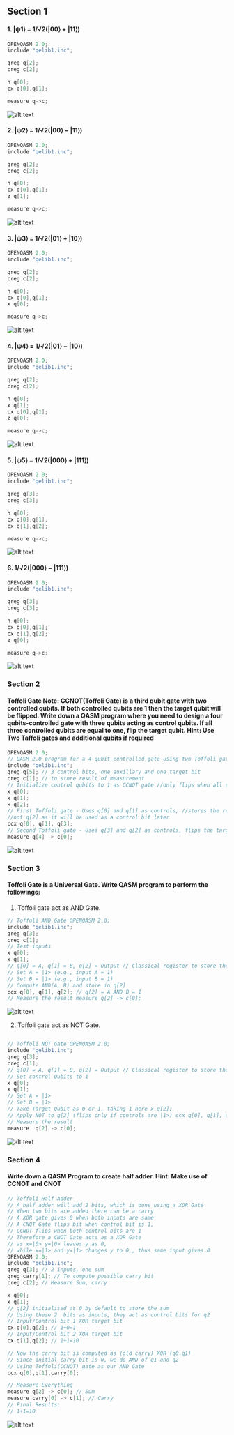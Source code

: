 ## Section 1

#### 1. |ψ1⟩ = 1/√2(|00⟩ + |11⟩)
```c
OPENQASM 2.0;
include "qelib1.inc";

qreg q[2];
creg c[2];

h q[0];
cx q[0],q[1];

measure q->c;
```

![alt text](image.png)

#### 2. |ψ2⟩ = 1/√2(|00⟩ − |11⟩)
```c
OPENQASM 2.0;
include "qelib1.inc";

qreg q[2];
creg c[2];

h q[0];
cx q[0],q[1];
z q[1];

measure q->c;
```

![alt text](image-1.png)

#### 3. |ψ3⟩ = 1/√2(|01⟩ + |10⟩)
```c
OPENQASM 2.0;
include "qelib1.inc";

qreg q[2];
creg c[2];

h q[0];
cx q[0],q[1];
x q[0];

measure q->c;
```

![alt text](image-2.png)

#### 4. |ψ4⟩ = 1/√2(|01⟩ − |10⟩)
```c
OPENQASM 2.0;
include "qelib1.inc";

qreg q[2];
creg c[2];

h q[0];
x q[1];
cx q[0],q[1];
z q[0];

measure q->c;
```

![alt text](image-5.png)

#### 5. |ψ5⟩ = 1/√2(|000⟩ + |111⟩)
```c
OPENQASM 2.0;
include "qelib1.inc";

qreg q[3];
creg c[3];

h q[0];
cx q[0],q[1];
cx q[1],q[2];

measure q->c;
```

![alt text](image-6.png)

#### 6. 1/√2(|000⟩ − |111⟩)
```c
OPENQASM 2.0;
include "qelib1.inc";

qreg q[3];
creg c[3];

h q[0];
cx q[0],q[1];
cx q[1],q[2];
z q[0];

measure q->c;
```
![alt text](image-7.png)
### Section 2

#### Toffoli Gate Note: CCNOT(Toffoli Gate) is a third qubit gate with two controlled qubits. If both controlled qubits are 1 then the target qubit will be flipped. Write down a QASM program where you need to design a four qubits-controlled gate with three qubits acting as control qubits. If all three controlled qubits are equal to one, flip the target qubit. Hint: Use Two Taffoli gates and additional qubits if required

```c
OPENQASM 2.0;
// QASM 2.0 program for a 4-qubit-controlled gate using two Toffoli gates;
include "qelib1.inc";
qreg q[5]; // 3 control bits, one auxillary and one target bit
creg c[1]; // to store result of measurement
// Initialize control qubits to 1 as CCNOT gate //only flips when all control bits are 1
x q[0];
x q[1];
× q[2];
// First Toffoli gate - Uses q[0] and q[1] as controls, //stores the result in auxiliary q[3],
//not q[2] as it will be used as a control bit later
ccx q[0], q[1], q[3];
// Second Toffoli gate - Uses q[3] and q[2] as controls, flips the target q[4] ccx q[3], q[2], q[4];
measure q[4] -> c[0];
```

![alt text](image-8.png)

### Section 3
#### Toffoli Gate is a Universal Gate. Write QASM program to perform the followings:
  
1. Toffoli gate act as AND Gate.

```c
// Toffoli AND Gate OPENQASM 2.0;
include "qelib1.inc";
qreg q[3];
creg c[1];
// Test inputs
x q[0];
x q[1];
// q[0] = A, q[1] = B, q[2] = Output // Classical register to store the result
// Set A = |1> (e.g., input A = 1)
// Set B = |1> (e.g., input B = 1)
// Compute AND(A, B) and store in q[2]
ccx q[0], q[1], q[2]; // q[2] = A AND B = 1
// Measure the result measure q[2] -> c[0];
```
![alt text](image-9.png)

2. Toffoli gate act as NOT Gate. 
```c

// Toffoli NOT Gate OPENQASM 2.0;
include "qelib1.inc";
qreg q[3];
creg c[1];
// q[0] = A, q[1] = B, q[2] = Output // Classical register to store the result
// Set control Qubits to 1
x q[0];
x q[1];
// Set A = |1>
// Set B = |1>
// Take Target Qubit as 0 or 1, taking 1 here x q[2];
// Apply NOT to q[2] (flips only if controls are |1>) ccx q[0], q[1], q[2]; // q[2] = NOT (1) = 0
// Measure the result 
measure  q[2] -> c[0];
```
![alt text](image-10.png)

### Section 4
#### Write down a QASM Program to create half adder. Hint: Make use of CCNOT and CNOT

```c
// Toffoli Half Adder
// A half adder will add 2 bits, which is done using a XOR Gate
// When two bits are added there can be a carry
// A XOR gate gives 0 when both inputs are same
// A CNOT Gate flips bit when control bit is 1, 
// CCNOT flips when both control bits are 1
// Therefore a CNOT Gate acts as a XOR Gate 
// as x=|0> y=|0> leaves y as 0, 
// while x=|1> and y=|1> changes y to 0,, thus same input gives 0
OPENQASM 2.0;
include "qelib1.inc";
qreg q[3]; // 2 inputs, one sum
qreg carry[1]; // To compute possible carry bit
creg c[2]; // Measure Sum, carry

x q[0];
x q[1];
// q[2] initialised as 0 by default to store the sum
// Using these 2  bits as inputs, they act as control bits for q2
// Input/Control bit 1 XOR target bit
cx q[0],q[2]; // 1+0=1
// Input/Control bit 2 XOR target bit
cx q[1],q[2]; // 1+1=10

// Now the carry bit is computed as (old carry) XOR (q0.q1)
// Since initial carry bit is 0, we do AND of q1 and q2
// Using Toffoli(CCNOT) gate as our AND Gate
ccx q[0],q[1],carry[0];

// Measure Everything
measure q[2] -> c[0]; // Sum
measure carry[0] -> c[1]; // Carry
// Final Results:
// 1+1=10
```
![alt text](image-11.png)